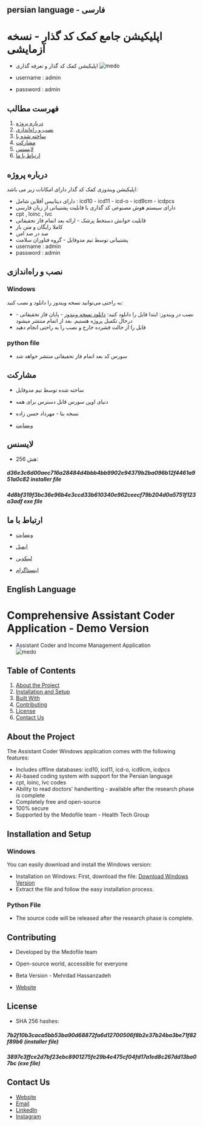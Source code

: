 ## persian language - فارسی

# اپلیکیشن جامع کمک کد گذار - نسخه آزمایشی

- اپلیکیشن کمک کد گذار و تعرفه گذاری
![medo](https://my.uupload.ir/dl/Jgy5YmEV)

- username : admin
- password : admin

## فهرست مطالب

1. [درباره پروژه](#درباره-پروژه)
2. [نصب و راه‌اندازی](#نصب-و-راه‌اندازی)
3. [ساخته شده با](#ساخته-شده-با)
4. [مشارکت](#مشارکت)
5. [لایسنس](#لایسنس)
6. [ارتباط با ما](#ارتباط-با-ما)


## درباره پروژه

اپلیکیشن ویندوزی کمک کد گذار دارای امکانات زیر می باشد:

- دارای دیتابیس آفلاین شامل : icd10 - icd11 - icd-o - icd9cm - icdpcs
- دارای سیستم هوش مصنوعی کد گذاری با قابلیت پشتیبانی از زبان فارسی
- cpt , loinc , lvc 
- قابلیت خوانش دستخط پزشک - ارائه بعد اتمام فاز تحقیقاتی
- کاملا رایگان و متن باز
- صد در صد امن
- پشتیبانی توسط تیم مدوفایل - گروه فناوران سلامت
- username : admin
- password : admin
## نصب و راه‌اندازی

### Windows

به راحتی می‌توانید نسخه ویندوز را دانلود و نصب کنید:

- نصب در ویندوز:
  ابتدا فایل را دانلود کنید: [دانلود نسخه ویندوز]() - پایان فاز تحقیقاتی - درحال تکمیل پروژه هستیم. بعد از اتمام منتشر میشود
- فایل را از حالت فشرده خارج و نصب را به راحتی انجام دهید

### python file

- سورس کد بعد اتمام فاز تحقیقاتی منتشر خواهد شد




## مشارکت

- ساخته شده توسط تیم مدوفایل

- دنیای اوپن سورس قابل دسترس برای همه

- نسخه بتا - مهرداد حسن زاده

- [وبسایت](https://www.medofile.ir)


## لایسنس

- هش 256: 
##### d36e3c6d00aec716a28484d4bbb4bb9902e94379b2ba096b12f4461a951a0c82    installer file
##### 4d8bf319f3bc36e96b4e3ccd33b610340e962ceecf79b204d0a5751f123a3adf    exe file           



## ارتباط با ما

- [وبسایت](https://www.medofile.ir)

- [ایمیل](medoofile@gmail.com)

- [لینکدین](https://www.linkedin.com/in/mehrdad-hassanzade-64a094234)

- [اینستاگرام](https://www.instagram.com/1mehrdad0?igsh=aWd3aHFjbzl3bWxk)





## English Language

# Comprehensive Assistant Coder Application - Demo Version

- Assistant Coder and Income Management Application  
![medo](https://my.uupload.ir/dl/Jgy5YmEV)

## Table of Contents

1. [About the Project](#about-the-project)
2. [Installation and Setup](#installation-and-setup)
3. [Built With](#built-with)
4. [Contributing](#contributing)
5. [License](#license)
6. [Contact Us](#contact-us)

## About the Project

The Assistant Coder Windows application comes with the following features:

- Includes offline databases: icd10, icd11, icd-o, icd9cm, icdpcs
- AI-based coding system with support for the Persian language
- cpt, loinc, lvc codes
- Ability to read doctors' handwriting - available after the research phase is complete
- Completely free and open-source
- 100% secure
- Supported by the Medofile team - Health Tech Group

## Installation and Setup

### Windows

You can easily download and install the Windows version:

- Installation on Windows:
  First, download the file: [Download Windows Version](https://my.uupload.ir/dl/VX7KEeYR)
- Extract the file and follow the easy installation process.

### Python File

- The source code will be released after the research phase is complete.

## Contributing

- Developed by the Medofile team
- Open-source world, accessible for everyone
- Beta Version - Mehrdad Hassanzadeh

- [Website](https://www.medofile.ir)

## License

- SHA 256 hashes:  
##### 7b2f10b3caca5bb53ba90d68872fa6d12700506f8b2e37b24ba3be71f82f89b6 (installer file)  
##### 3897e3ffce2d7bf23ebc8901275fe29b4e475cf04fd17a1ed8c267dd13ba07bc (exe file)  

## Contact Us

- [Website](https://www.medofile.ir)
- [Email](mailto:medoofile@gmail.com)
- [LinkedIn](https://www.linkedin.com/in/mehrdad-hassanzade-64a094234)
- [Instagram](https://www.instagram.com/1mehrdad0?igsh=aWd3aHFjbzl3bWxk)
